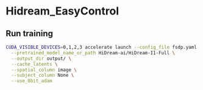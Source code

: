 # Hidream_EasyControl

## Run training

```bash
CUDA_VISIBLE_DEVICES=0,1,2,3 accelerate launch --config_file fsdp.yaml train.py \
  --pretrained_model_name_or_path HiDream-ai/HiDream-I1-Full \
  --output_dir output/ \
  --cache_latents \
  --spatial_column image \
  --subject_column None \
  --use_8bit_adam
```